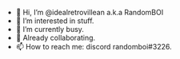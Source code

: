 - 👋 Hi, I’m @idealretrovillean a.k.a RandomBOI
- 👀 I’m interested in stuff.
- 🌱 I’m currently busy.
- 💞️ Already collaborating.
- 📫 How to reach me: discord randomboi#3226.
